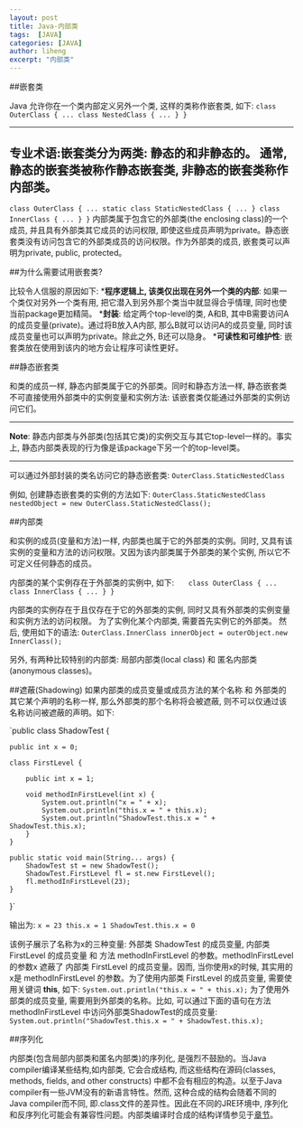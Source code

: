 ```yaml
---
layout: post
title: Java-内部类
tags:  [JAVA]
categories: [JAVA]
author: liheng
excerpt: "内部类"
---
```


##嵌套类

Java 允许你在一个类内部定义另外一个类, 这样的类称作嵌套类, 如下:
`class OuterClass {
    ...
    class NestedClass {
        ...
    }
}`

---
**专业术语**:嵌套类分为两类: 静态的和非静态的。 通常, 静态的嵌套类被称作静态嵌套类, 非静态的嵌套类称作内部类。
---

`class OuterClass {
    ...
    static class StaticNestedClass {
        ...
    }
    class InnerClass {
        ...
    }
}`
内部类属于包含它的外部类(the enclosing class)的一个成员, 并且具有外部类其它成员的访问权限, 即使这些成员声明为private。静态嵌套类没有访问包含它的外部类成员的访问权限。作为外部类的成员, 嵌套类可以声明为private, public, protected。


##为什么需要试用嵌套类?

比较令人信服的原因如下:
*<strong>程序逻辑上, 该类仅出现在另外一个类的内部</strong>: 如果一个类仅对另外一个类有用, 把它潜入到另外那个类当中就显得合乎情理, 同时也使当前package更加精简。
*<strong>封装</strong>: 给定两个top-level的类, A和B, 其中B需要访问A的成员变量(private)。通过将B放入A内部, 那么B就可以访问A的成员变量, 同时该成员变量也可以声明为private。除此之外, B还可以隐身。
*<strong>可读性和可维护性</strong>: 嵌套类放在使用到该内的地方会让程序可读性更好。

##静态嵌套类

和类的成员一样, 静态内部类属于它的外部类。同时和静态方法一样, 静态嵌套类不可直接使用外部类中的实例变量和实例方法: 该嵌套类仅能通过外部类的实例访问它们。

***
**Note**: 静态内部类与外部类(包括其它类)的实例交互与其它top-level一样的。事实上, 静态内部类表现的行为像是该package下另一个的top-level类。
***

可以通过外部封装的类名访问它的静态嵌套类:
  `OuterClass.StaticNestedClass`

例如, 创建静态嵌套类的实例的方法如下:
	`OuterClass.StaticNestedClass nestedObject = new OuterClass.StaticNestedClass();`

##内部类

和实例的成员(变量和方法)一样, 内部类也属于它的外部类的实例。同时, 又具有该实例的变量和方法的访问权限。又因为该内部类属于外部类的某个实例, 所以它不可定义任何静态的成员。

内部类的某个实例存在于外部类的实例中, 如下:
`   class OuterClass {
        ...
        class InnerClass {
            ...
        }
}`

内部类的实例存在于且仅存在于它的外部类的实例, 同时又具有外部类的实例变量和实例方法的访问权限。
为了实例化某个内部类, 需要首先实例它的外部类。 然后, 使用如下的语法:
    `OuterClass.InnerClass innerObject = outerObject.new InnerClass();`

另外, 有两种比较特别的内部类: 局部内部类(local class) 和 匿名内部类(anonymous classes)。

##遮蔽(Shadowing)
如果内部类的成员变量或成员方法的某个名称 和 外部类的其它某个声明的名称一样, 那么外部类的那个名称将会被遮蔽, 则不可以仅通过该名称访问被遮蔽的声明。如下:

`public class ShadowTest {

    public int x = 0;

    class FirstLevel {

        public int x = 1;

        void methodInFirstLevel(int x) {
            System.out.println("x = " + x);
            System.out.println("this.x = " + this.x);
            System.out.println("ShadowTest.this.x = " + ShadowTest.this.x);
        }
    }

    public static void main(String... args) {
        ShadowTest st = new ShadowTest();
        ShadowTest.FirstLevel fl = st.new FirstLevel();
        fl.methodInFirstLevel(23);
    }
}`

输出为:
	`x = 23
	this.x = 1
	ShadowTest.this.x = 0`

该例子展示了名称为x的三种变量: 外部类 ShadowTest 的成员变量, 内部类 FirstLevel 的成员变量 和 方法 methodInFirstLevel 的参数。methodInFirstLevel 的参数x 遮蔽了 内部类 FirstLevel 的成员变量。因而, 当你使用x的时候, 其实用的x是 methodInFirstLevel 的参数。为了使用内部类 FirstLevel 的成员变量, 需要使用关键词 **this**, 如下:
    `System.out.println("this.x = " + this.x);`
为了使用外部类的成员变量, 需要用到外部类的名称。比如, 可以通过下面的语句在方法 methodInFirstLevel 中访问外部类ShadowTest的成员变量:
    `System.out.println("ShadowTest.this.x = " + ShadowTest.this.x);`


##序列化

内部类(包含局部内部类和匿名内部类)的序列化, 是强烈不鼓励的。当Java compiler编译某些结构,如内部类, 它会合成结构, 而这些结构在源码(classes, methods, fields, and other constructs) 中都不会有相应的构造。以至于Java compiler有一些JVM没有的新语言特性。然而, 这种合成的结构会随着不同的Java compiler而不同, 即.class文件的差异性。因此在不同的JRE环境中, 序列化和反序列化可能会有兼容性问题。内部类编译时合成的结构详情参见于[章节][ISPONMP]。

[ISPONMP]: https://docs.oracle.com/javase/tutorial/reflect/member/methodparameterreflection.html#implcit_and_synthetic